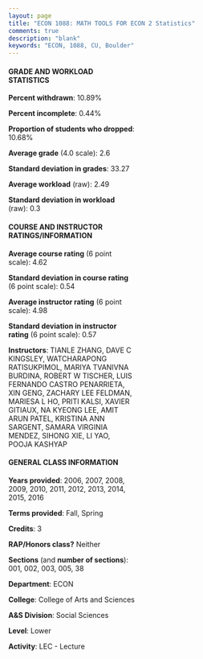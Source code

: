 ```yaml
---
layout: page
title: "ECON 1088: MATH TOOLS FOR ECON 2 Statistics"
comments: true
description: "blank"
keywords: "ECON, 1088, CU, Boulder"
--- 
```

<head>
<script src="https://ajax.googleapis.com/ajax/libs/jquery/2.1.3/jquery.min.js"></script>
<script src="https://dl.dropboxusercontent.com/s/pc42nxpaw1ea4o9/highcharts.js?dl=0"></script>
<!-- <script src="../assets/js/highcharts.js"></script> -->
<style type="text/css">@font-face {
	font-family: "Bebas Neue";
	src: url(https://www.filehosting.org/file/details/544349/BebasNeue%20Regular.otf) format("opentype");
	}
	h1.Bebas { 
		font-family: "Bebas Neue", Verdana, Tahoma;
	}
</style>
</head>
<body>
	<div id="container" style="float: right; width: 45%; height: 88%; margin-left: 2.5%; margin-right: 2.5%;"></div>
	<script language="JavaScript">
		$(document).ready(function() {
		var chart = {type: 'column'};
		var title = {text: 'Grade Distribution'};
		var xAxis = {categories: ['A','B','C','D','F'],crosshair: true};
		var yAxis = {min: 0,title: {text: 'Percentage'}};
		var tooltip = {headerFormat: '<center><b><span style="font-size:20px">{point.key}</span></b></center>',
		               pointFormat: '<td style="padding:0"><b>{point.y:.1f}%</b></td>',
		               footerFormat: '</table>',shared: true,useHTML: true};
		var plotOptions = {column: {pointPadding: 0.0,borderWidth: 0}};  
		var credits = {enabled: false};var series= [{name: 'Percent',data: [28.32,33.5,23.72,6.97,7.48,]}];
		var json = {};
		json.chart = chart;
		json.title = title;
		json.tooltip = tooltip;
		json.xAxis = xAxis;
		json.yAxis = yAxis;  
		json.series = series;
		json.plotOptions = plotOptions;  
		json.credits = credits;
		$('#container').highcharts(json);
	});
	</script>
</body>
			   
#### GRADE AND WORKLOAD STATISTICS

**Percent withdrawn**: 10.89%

**Percent incomplete**: 0.44%

**Proportion of students who dropped**: 10.68%

**Average grade** (4.0 scale): 2.6

**Standard deviation in grades**: 33.27

**Average workload** (raw): 2.49

**Standard deviation in workload** (raw): 0.3

#### COURSE AND INSTRUCTOR RATINGS/INFORMATION

**Average course rating** (6 point scale): 4.62

**Standard deviation in course rating** (6 point scale): 0.54

**Average instructor rating** (6 point scale): 4.98

**Standard deviation in instructor rating** (6 point scale): 0.57

**Instructors**: TIANLE ZHANG, DAVE C KINGSLEY, WATCHARAPONG RATISUKPIMOL, MARIYA TVANIVNA BURDINA, ROBERT W TISCHER, LUIS FERNANDO CASTRO PENARRIETA, XIN GENG, ZACHARY LEE FELDMAN, MARIESA L HO, PRITI KALSI, XAVIER GITIAUX, NA KYEONG LEE, AMIT ARUN PATEL, KRISTINA ANN SARGENT, SAMARA VIRGINIA MENDEZ, SIHONG XIE, LI YAO, POOJA KASHYAP

#### GENERAL CLASS INFORMATION

**Years provided**: 2006, 2007, 2008, 2009, 2010, 2011, 2012, 2013, 2014, 2015, 2016

**Terms provided**: Fall, Spring

**Credits**: 3

**RAP/Honors class?** Neither

**Sections** (and **number of sections**): 001, 002, 003, 005, 38

**Department**: ECON

**College**: College of Arts and Sciences

**A&S Division**: Social Sciences

**Level**: Lower

**Activity**: LEC - Lecture